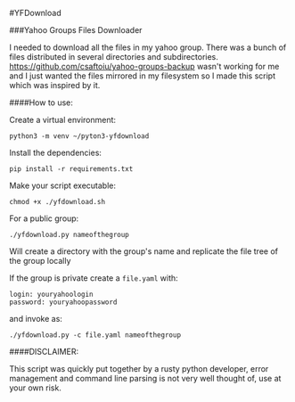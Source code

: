  #YFDownload

 ###Yahoo Groups Files Downloader

I needed to download all the files in my yahoo group. There was a bunch of files distributed in several
directories and subdirectories. https://github.com/csaftoiu/yahoo-groups-backup wasn't working
for me and I just wanted the files mirrored in my filesystem so I made this script
which was inspired by it.

 ####How to use:

Create a virtual environment:

`python3 -m venv ~/pyton3-yfdownload` 

Install the dependencies:

`pip install -r requirements.txt`

Make your script executable:

`chmod +x ./yfdownload.sh`

For a public group:

`./yfdownload.py nameofthegroup`

Will create a directory with the group's name and replicate the file tree of the group locally

If the group is private create a `file.yaml` with:

```$xslt
login: youryahoologin
password: youryahoopassword
```

and invoke as:

`./yfdownload.py -c file.yaml nameofthegroup`


 ####DISCLAIMER:

This script was quickly put together by a rusty python developer, error management and command line
parsing is not very well thought of, use at your own risk.